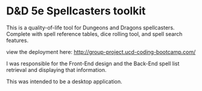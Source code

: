 # D&D 5e Spellcasters toolkit

This is a quality-of-life tool for Dungeons and Dragons spellcasters.
Complete with spell reference tables, dice rolling tool, and spell search features.

view the deployment here: http://group-project.ucd-coding-bootcamp.com/

I was responsible for the Front-End design and the Back-End spell list retrieval and displaying that information.

This was intended to be a desktop application.
